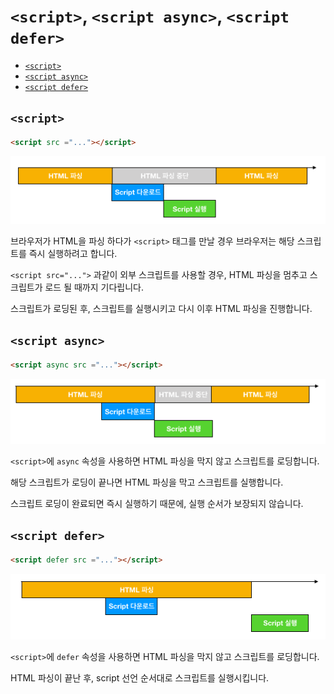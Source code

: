 # `<script>`, `<script async>`, `<script defer>`

* [`<script>`](#script)
* [`<script async>`](#script-async)
* [`<script defer>`](#script-defer)

## `<script>`

```html
<script src ="..."></script>
```

![script](./assets/script.png)


브라우저가 HTML을 파싱 하다가 `<script>` 태그를 만날 경우 브라우저는 해당 스크립트를 즉시 실행하려고 합니다.

`<script src="...">` 과같이 외부 스크립트를 사용할 경우, HTML 파싱을 멈추고 스크립트가 로드 될 때까지 기다립니다.

스크립트가 로딩된 후, 스크립트를 실행시키고 다시 이후 HTML 파싱을 진행합니다.

## `<script async>`

```html
<script async src ="..."></script>
```

![script_async](./assets/script_async.png)

`<script>`에 `async` 속성을 사용하면 HTML 파싱을 막지 않고 스크립트를 로딩합니다.

해당 스크립트가 로딩이 끝나면 HTML 파싱을 막고 스크립트를 실행합니다.

스크립트 로딩이 완료되면 즉시 실행하기 때문에, 실행 순서가 보장되지 않습니다.

## `<script defer>`

```html
<script defer src ="..."></script>
```

![script](./assets/script_defer.png)

`<script>`에 `defer` 속성을 사용하면 HTML 파싱을 막지 않고 스크립트를 로딩합니다.

HTML 파싱이 끝난 후, script 선언 순서대로 스크립트를 실행시킵니다.
